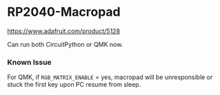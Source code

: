 # RP2040-Macropad

https://www.adafruit.com/product/5128

Can run both CircuitPython or QMK now.

### Known Issue
For QMK, if `RGB_MATRIX_ENABLE` = yes, macropad will be unresponsible or stuck the first key upon PC resume from sleep.